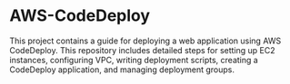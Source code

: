 # AWS-CodeDeploy
This project contains a guide for deploying a web application using AWS CodeDeploy. This repository includes detailed steps for setting up EC2 instances, configuring VPC, writing deployment scripts, creating a CodeDeploy application, and managing deployment groups.
